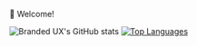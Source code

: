 👋 Welcome!

![Branded UX's GitHub stats](https://github-readme-stats.vercel.app/api?username=brandedux&show_icons=true&theme=radical)
[![Top Languages](https://github-readme-stats.vercel.app/api/top-langs/?username=brandedux&layout=compact)](https://github.com/brandedux/github-readme-stats)

<!---
brandedux/brandedux is a ✨ special ✨ repository because its `README.md` (this file) appears on your GitHub profile.
You can click the Preview link to take a look at your changes.
--->

